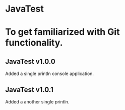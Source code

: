 # JavaTest
To get familiarized with Git functionality.
=============================================
JavaTest v1.0.0 
---------------
Added a single println console application.

JavaTest v1.0.1 
---------------
Added a another single println.
